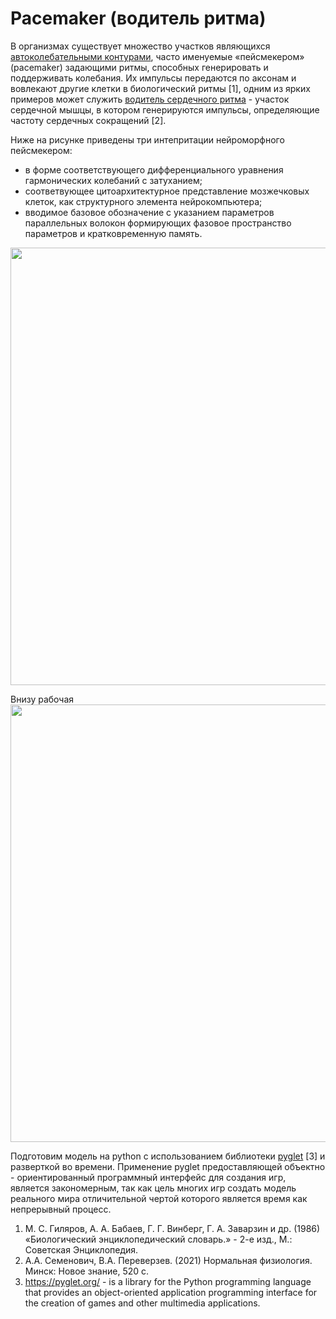 # Pacemaker (водитель ритма)

В организмах существует множество участков являющихся [автоколебательными контурами](https://en.wikipedia.org/wiki/Autowave), часто именуемые «пейсмекером» (pacemaker) задающими ритмы, способных генерировать и поддерживать колебания. Их импульсы передаются по аксонам и вовлекают другие клетки в биологический ритмы [1], одним из ярких примеров может служить [водитель сердечного ритма](https://en.wikipedia.org/wiki/Sinoatrial_node) - участок сердечной мышцы, в котором генерируются импульсы, определяющие частоту сердечных сокращений [2].

Ниже на рисунке приведены три интепритации нейроморфного пейсмекером:
- в форме соответствующего дифференциального уравнения гармонических колебаний с затуханием;
- соответвующее цитоархитектурное представление мозжечковых клеток, как структурного элемента нейрокомпьютера;
- вводимое базовое обозначение с указанием параметров параллельных волокон формирующих фазовое пространство параметров и кратковременную память.

<img src="https://drive.google.com/uc?export=view&id=12RLEPip5QlT-CclSGp1UPJQXaUri4Jvv" width="700">

Внизу рабочая
<img src="https://drive.google.com/uc?export=view&id=1ctIOQH2_dxw8K8pySYui6veXVqlaDepl" width="700">


Подготовим модель на python с использованием библиотеки [pyglet](https://pyglet.org/) [3] и разверткой во времени. Применение pyglet предоставляющей объектно - ориентированный программный интерфейс для создания игр, является закономерным, так как цель многих игр создать модель реального мира отличительной чертой которого является время как непрерывный процесс.


1. М. С. Гиляров, А. А. Бабаев, Г. Г. Винберг, Г. А. Заварзин и др. (1986) «Биологический энциклопедический словарь.» - 2-е изд., М.: Советская Энциклопедия.
2. А.А. Семенович, В.А. Переверзев. (2021) Нормальная физиология. Минск: Новое знание, 520 с.
3. https://pyglet.org/ - is a library for the Python programming language that provides an object-oriented application programming interface for the creation of games and other multimedia applications.
